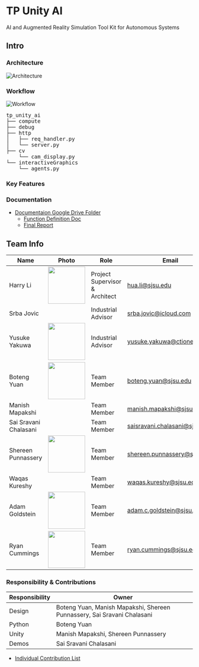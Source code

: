 # TP Unity AI
AI and Augmented Reality Simulation Tool Kit for Autonomous Systems
## Intro

### Architecture
![Architecture](https://user-images.githubusercontent.com/38079632/231948918-e80a1cd7-6b03-4ddb-b065-c2cd5446f964.jpg)

### Workflow
![Workflow](https://user-images.githubusercontent.com/38079632/232119995-32aaab19-c154-436a-9ea7-9400b8e4fbb2.jpg)

<pre>
tp_unity_ai
├── compute
├── debug
├── http
│   ├── req_handler.py
│   └── server.py
├── cv
    └── cam_display.py
└── interactiveGraphics
    └── agents.py
</pre>

### Key Features

### Documentation
* [Documentaion Google Drive Folder](https://drive.google.com/drive/u/3/folders/1rP03INmcz0v60sjqca3umEphleoIAQRd)
  * [Function Definition Doc](https://docs.google.com/document/d/1U4_ov3h36BZE5mAOXhLUBwPS77ORlPS9IoK6uTg8Y3U/edit?usp=sharing)
  * [Final Report](https://docs.google.com/document/d/1E5Vxa-DlSo16tCDuBMJn20dqHqfobQhl8ZtpAphNJxc/edit?usp=sharing)

## Team Info
Name | Photo | Role | Email
---- | ----- | ---- | ----
Harry Li | <img src="https://user-images.githubusercontent.com/38079632/227462713-9f9a5f60-e869-4c92-a653-98c1e6af724f.jpg" width="100" height="100"> | Project Supervisor & Architect | hua.li@sjsu.edu
Srba Jovic |  | Industrial Advisor | srba.jovic@icloud.com
Yusuke Yakuwa | <img src="https://user-images.githubusercontent.com/38079632/227462162-c2182a3b-e310-4b65-8d48-9ce06d7f87dd.jpg" width="100" height="100"> | Industrial Advisor | yusuke.yakuwa@ctione.com
Boteng Yuan | <img src="https://user-images.githubusercontent.com/38079632/227463191-6eeacf08-95cd-4ea6-b006-80922506c517.jpg" width="100" height="100"> | Team Member | boteng.yuan@sjsu.edu
Manish Mapakshi |  | Team Member | manish.mapakshi@sjsu.edu
Sai Sravani Chalasani |  | Team Member | saisravani.chalasani@sjsu.edu
Shereen Punnassery | <img src="https://user-images.githubusercontent.com/38079632/229607779-bf5a7196-9785-40d5-894a-4d08a919756c.jpg" width="100" height="100"> | Team Member | shereen.punnassery@sjsu.edu
Waqas Kureshy |  | Team Member | waqas.kureshy@sjsu.edu
Adam Goldstein | <img src="https://user-images.githubusercontent.com/38079632/227458908-30a28225-ed81-43a5-9157-4001ff546b77.jpeg" width="100" height="100"> | Team Member | adam.c.goldstein@sjsu.edu
Ryan Cummings | <img src="https://user-images.githubusercontent.com/38079632/227463008-1bd742c0-cebb-4d77-825f-c12cc660c456.jpg" width="100" height="100"> | Team Member | ryan.cummings@sjsu.edu

### Responsibility & Contributions

Responsibility  | Owner
------------- | -------------
Design  | Boteng Yuan, Manish Mapakshi, Shereen Punnassery, Sai Sravani Chalasani
Python  | Boteng Yuan
Unity  | Manish Mapakshi, Shereen Punnassery
Demos | Sai Sravani Chalasani

* [Individual Contribution List](https://docs.google.com/document/d/1KYUA3KTBQXJIp6txP6cPjn7L9hroA8AfvhDAxP6ToHw/edit)

